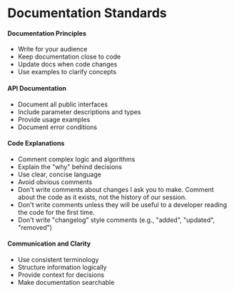 
# Documentation Standards

#### Documentation Principles

- Write for your audience
- Keep documentation close to code
- Update docs when code changes
- Use examples to clarify concepts

#### API Documentation

- Document all public interfaces
- Include parameter descriptions and types
- Provide usage examples
- Document error conditions

#### Code Explanations

- Comment complex logic and algorithms
- Explain the "why" behind decisions
- Use clear, concise language
- Avoid obvious comments
- Don't write comments about changes I ask you to make. Comment about the code as it exists, not the history of our session.
- Don't write comments unless they will be useful to a developer reading the code for the first time.
- Don't write "changelog" style comments (e.g., "added", "updated", "removed")

#### Communication and Clarity

- Use consistent terminology
- Structure information logically
- Provide context for decisions
- Make documentation searchable
